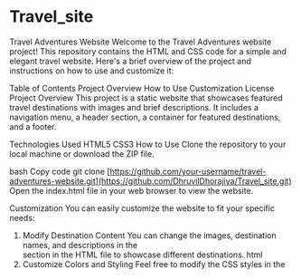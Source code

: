 # Travel_site
Travel Adventures Website
Welcome to the Travel Adventures website project! This repository contains the HTML and CSS code for a simple and elegant travel website. Here's a brief overview of the project and instructions on how to use and customize it:

Table of Contents
Project Overview
How to Use
Customization
License
Project Overview
This project is a static website that showcases featured travel destinations with images and brief descriptions. It includes a navigation menu, a header section, a container for featured destinations, and a footer.

Technologies Used
HTML5
CSS3
How to Use
Clone the repository to your local machine or download the ZIP file.

bash
Copy code
git clone [https://github.com/your-username/travel-adventures-website.git](https://github.com/DhruvilDhorajiya/Travel_site.git)
Open the index.html file in your web browser to view the website.

Customization
You can easily customize the website to fit your specific needs:

1. Modify Destination Content
You can change the images, destination names, and descriptions in the <div class="gallery-container"> section in the HTML file to showcase different destinations.
html
2. Customize Colors and Styling
Feel free to modify the CSS styles in the <style> section within the HTML file to change the colors, fonts, or other styling elements of the website to match your brand or personal preferences.
3. Add More Pages
If you want to expand the website, you can create additional HTML files and link them in the navigation menu for different sections, such as "About Us," "Tours," or "Contact."
4. Hosting
To make your website accessible on the internet, you'll need to host it on a web server. You can use a service like GitHub Pages, Netlify, or a traditional web hosting provider.
License
This project is provided under the MIT License. You are free to use, modify, and distribute it according to the terms of the license. For more details, see the LICENSE file.

Azure Services Used:

1. Azure Static Web App: The website is hosted and served using Azure Static Web App.
2. Azure Storage Account: CSS, JS, and images are stored in Azure Storage Containers for efficient content delivery.

Screenshot of Github Repository:-
![Screenshot 2023-11-06 212335](https://github.com/DhruvilDhorajiya/Travel_site/assets/120240295/50beabca-44de-4519-83e6-7e20cf640056)

Screenshot of Azure Resource Group:-
![image](https://github.com/DhruvilDhorajiya/Travel_site/assets/120240295/00f4ecaa-dc11-45bf-ab14-02042c6ef600)

Screenshot of Static Web Resource Used:-
![Screenshot 2023-11-07 161049](https://github.com/DhruvilDhorajiya/Travel_site/assets/120240295/03fd19b3-4434-4b9c-a8fc-f764bfa06085)

Screenshot of Storage Resource Used:-
![Screenshot 2023-11-06 233620](https://github.com/DhruvilDhorajiya/Travel_site/assets/120240295/522798eb-a25d-46e5-8f47-67780ba1eb00)
![Screenshot 2023-11-06 233223](https://github.com/DhruvilDhorajiya/Travel_site/assets/120240295/833af395-5557-41b9-85eb-77d728ff5a74)


MainProject WebSite
![Screenshot 2023-11-06 233003](https://github.com/DhruvilDhorajiya/Travel_site/assets/120240295/d6b2f955-fa8b-48e6-93cf-ab263fc9b64f)

Project Lead

Dhruvil Dhorajiya
Email: dhruvildhorajiya04@gmail.com
Role: Project Lead
Responsibilities: Overall project coordination, decision-making.

Developers

Harshal Sharma
Email: harshalsharma288@gmail.com
Role: Frontend + Azure services
Responsibilities: Design and development of the user interface.

Nilang Desai
Email: nilangdesai34@gmail.com
Role: Frontend + Azure services
Responsibilities: Implementation of server-side logic, database management.

Jash Gor
Email: jashgor123@gmail.com
Role: UI/UX Designer
Responsibilities: Designing user interfaces and user experience.

Future Ready Screenshot:-

![image](https://github.com/DhruvilDhorajiya/Travel_site/assets/120240295/4e139433-7f0e-4d4e-a986-dcc17ccf0a00)




